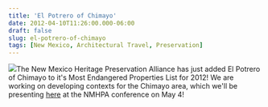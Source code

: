 ```yaml
---
title: 'El Potrero of Chimayo'
date: 2012-04-10T11:26:00.000-06:00
draft: false
slug: el-potrero-of-chimayo
tags: [New Mexico, Architectural Travel, Preservation]
---
```


![](https://fbcdn-profile-a.akamaihd.net/hprofile-ak-prn1/41803_285462734864351_1183785370_n.jpg)The New Mexico Heritage Preservation Alliance has just added El Potrero of Chimayo to it's Most Endangered Properties List for 2012! We are working on developing contexts for the Chimayo area, which we'll be presenting [here](https://www.facebook.com/events/285462734864351/) at the NMHPA conference on May 4!